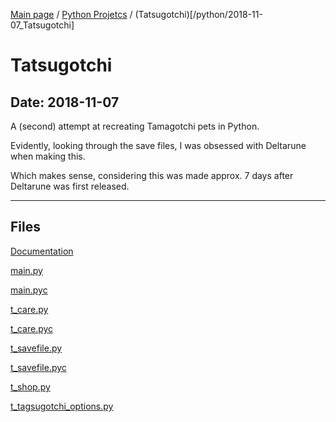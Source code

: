 [Main page](/) / [Python Projetcs](/python) / (Tatsugotchi)[/python/2018-11-07_Tatsugotchi]

# Tatsugotchi

## Date: 2018-11-07

A (second) attempt at recreating Tamagotchi pets in Python.

Evidently, looking through the save files, I was obsessed with Deltarune when making this.

Which makes sense, considering this was made approx. 7 days after Deltarune was first released.

-----

## Files

[Documentation](Documentation)

[main.py](main.py)

[main.pyc](main.pyc)

[t_care.py](t_care.py)

[t_care.pyc](t_care.pyc)

[t_savefile.py](t_savefile.py)

[t_savefile.pyc](t_savefile.pyc)

[t_shop.py](t_shop.py)

[t_tagsugotchi_options.py](t_tagsugotchi_options.py)